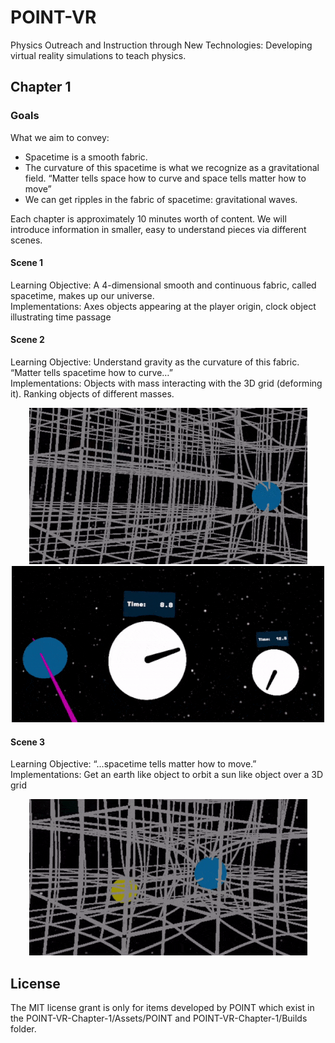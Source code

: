 # POINT-VR
Physics Outreach and Instruction through New Technologies: Developing virtual reality simulations to teach physics.

## Chapter 1
### Goals
What we aim to convey:
* Spacetime is a smooth fabric. 
* The curvature of this spacetime is what we recognize as a gravitational field. “Matter tells space how to curve and space tells matter how to move”
* We can get ripples in the fabric of spacetime: gravitational waves.

Each chapter is approximately 10 minutes worth of content. We will introduce information in smaller, easy to understand pieces via different scenes.
#### Scene 1
Learning Objective: A 4-dimensional smooth and continuous fabric, called spacetime, makes up our universe. <br />
Implementations: Axes objects appearing at the player origin, clock object illustrating time passage
#### Scene 2
Learning Objective: Understand gravity as the curvature of this fabric. “Matter tells spacetime how to curve…” <br />
Implementations: Objects with mass interacting with the 3D grid (deforming it). Ranking objects of different masses.

<p align="center">
  <img src="files_for_README/ASEE-demo-grid.gif" alt="Mass interacting with Space" />
  <img src="files_for_README/ASEE-demo-clocks.gif" alt="Mass interacting with Time" />
</p>

#### Scene 3
Learning Objective: “...spacetime tells matter how to move.” <br />
Implementations: Get an earth like object to orbit a sun like object over a 3D grid

<p align="center">
  <img src="files_for_README/ASEE-demo-orbits.gif" alt="Mass interacting with other Mass" />
</p>

## License
The MIT license grant is only for items developed by POINT which exist in the POINT-VR-Chapter-1/Assets/POINT and POINT-VR-Chapter-1/Builds folder.
